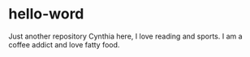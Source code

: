 # hello-word
Just another repository
Cynthia here, I love reading and sports.
I am a coffee addict and love fatty food.
